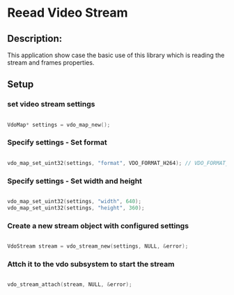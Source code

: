 # Reead Video Stream

## Description:

This application show case the basic use of this library which is reading the stream and frames properties.

## Setup

### set video stream settings

```c

VdoMap* settings = vdo_map_new();

```

### Specify settings - Set format

```c

vdo_map_set_uint32(settings, "format", VDO_FORMAT_H264); // VDO_FORMAT_H264 from lib? 

```

### Specify settings - Set width and height

```c

vdo_map_set_uint32(settings, "width", 640);
vdo_map_set_uint32(settings, "height", 360);

```

### Create a new stream object with configured settings

```c

VdoStream stream = vdo_stream_new(settings, NULL, &error);

```

### Attch it to the vdo subsystem to start the stream

```c

vdo_stream_attach(stream, NULL, &error);

```
